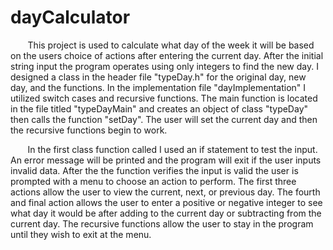 # dayCalculator
<p>&nbsp;&nbsp;&nbsp;&nbsp;&nbsp;&nbsp;&nbsp;This project is used to calculate what day of the week it will be based on the users choice of actions after entering the current day. After the initial string input the program operates using only integers to find the new day. I designed a class in the header file "typeDay.h" for the original day, new day, and the functions. In the implementation file "dayImplementation" I utilized switch cases and recursive functions. The main function is located in the file titled "typeDayMain" and creates an object of class "typeDay" then calls the function "setDay". The user will set the current day and then the recursive functions begin to work. </p>
<p>&nbsp;&nbsp;&nbsp;&nbsp;&nbsp;&nbsp;&nbsp;In the first class function called I used an if statement to test the input. An error message will be printed and the program will exit if the user inputs invalid data. After the the function verifies the input is valid the user is prompted with a menu to choose an action to perform. The first three actions allow the user to view the current, next, or previous day. The fourth and final action allows the user to enter a positive or negative integer to see what day it would be after adding to the current day or subtracting from the current day. The recursive functions allow the user to stay in the program until they wish to exit at the menu.</p>  

